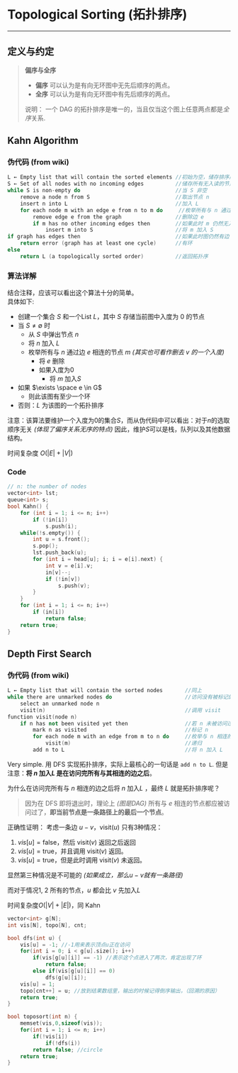 # Topological Sorting (拓扑排序)
---
## 定义与约定
> **偏序与全序**
> - **偏序** 可以认为是有向无环图中无先后顺序的两点。
> - **全序** 可以认为是有向无环图中有先后顺序的两点。
>
> 说明：  一个 DAG 的拓扑排序是唯一的，当且仅当这个图上任意两点都是*全序*关系.

## Kahn Algorithm
### 伪代码 (from wiki)
```c
L ← Empty list that will contain the sorted elements //初始为空，储存排序后元素
S ← Set of all nodes with no incoming edges          //储存所有无入读的节点
while S is non-empty do                              //当 S 非空
    remove a node n from S                           //取出节点 n
    insert n into L                                  //加入 L
    for each node m with an edge e from n to m do     //枚举所有与 n 通过边 e 相连的节点 m
        remove edge e from the graph                 //删除边 e
        if m has no other incoming edges then        //如果此时 m 仍然无入度
            insert m into S                          //将 m 加入 S
if graph has edges then                              //如果此时图仍然有边
    return error (graph has at least one cycle)      //有环
else
    return L (a topologically sorted order)          //返回拓扑序
```

### 算法详解
结合注释，应该可以看出这个算法十分的简单。\
具体如下:
* 创建一个集合 $S$ 和一个List $L$，其中 $S$ 存储当前图中入度为 $0$ 的节点
* 当 $S \ne \emptyset$ 时
    * 从 $S$ 中弹出节点 $n$
    * 将 $n$ 加入 $L$
    * 枚举所有与 $n$ 通过边 $e$ 相连的节点 $m$ *(其实也可看作删去 $v$ 的一个入度)*
        * 将 $e$ 删除
        * 如果入度为$0$
            * 将 $m$ 加入$S$
* 如果 $\exists \space e \in G$
    * 则此该图有至少一个环
* 否则：$L$ 为该图的一个拓扑排序

注意：该算法要维护一个入度为$0$的集合$S$，而从伪代码中可以看出：对于$n$的选取顺序无关 *(体现了偏序关系无序的特点)*
因此，维护$S$可以是栈，队列以及其他数据结构。

时间复杂度 $O(|E| + |V|)$
### Code
```c++
// n: the number of nodes
vector<int> lst;
queue<int> s;
bool Kahn() {
	for (int i = 1; i <= n; i++)
		if (!in[i])
			s.push(i);
	while(!s.empty()) {
		int u = s.front();
		s.pop();
		lst.push_back(u);
		for (int i = head[u]; i; i = e[i].next) {
			int v = e[i].v;
			in[v]--;
			if (!in[v])
				s.push(v);
		}
	}
	for (int i = 1; i <= n; i++)
		if (in[i])
			return false;
	return true;
}
```
## Depth First Search
### 伪代码 (from wiki)
```c++
L ← Empty list that will contain the sorted nodes       //同上
while there are unmarked nodes do                       //访问没有被标记的点
    select an unmarked node n
    visit(n)                                            //调用 visit
function visit(node n)
    if n has not been visited yet then                  //若 n 未被访问过
        mark n as visited                               //标记 n
        for each node m with an edge from m to n do     //枚举与 n 相连的点 m
            visit(m)                                    //递归
        add n to L                                      //将 n 加入 L
```

Very simple. 用 DFS 实现拓扑排序，实际上最核心的一句话是 `add n to L`. 但是注意：**将 $n$ 加入$L$ 是在访问完所有与其相连的边之后**。

为什么在访问完所有与 $n$ 相连的边之后将 $n$ 加入$L$ ，最终 $L$ 就是拓扑排序呢？
> 因为在 $\text{DFS}$ 即将退出时，理论上 *(图是DAG)* 所有与 $e$ 相连的节点都应被访问过了，**即当前节点是一条路径上的最后一个节点**。

正确性证明：
考虑一条边 $u-v$，$\mathrm{visit}(u)$ 只有$3$种情况：
1. $vis[u]=\mathrm{false}$，然后 $\mathrm{visit}(v)$ 返回之后返回
2. $vis[u]=\mathrm{true}$，并且调用 $\mathrm{visit}(v)$ 返回。
3. $vis[u]=\mathrm{true}$，但是此时调用 $\mathrm{visit}(v)$ 未返回。

显然第三种情况是不可能的 *(如果成立，那么$u-v$就有一条路径)*

而对于情况1, 2 所有的节点，$u$ 都会比 $v$ 先加入$L$

时间复杂度$O(|V|+|E|)$，同 Kahn
```c++
vector<int> g[N];
int vis[N], topo[N], cnt;

bool dfs(int u) {
    vis[u] = -1; //-1用来表示顶点u正在访问
    for(int i = 0; i < g[u].size(); i++)
        if(vis[g[u][i]] == -1) //表示这个点进入了两次，肯定出现了环
            return false;
        else if(vis[g[u][i]] == 0)
            dfs(g[u][i]);
    vis[u] = 1;
    topo[cnt++] = u; //放到结果数组里，输出的时候记得倒序输出，（回溯的原因）
    return true;
}

bool toposort(int n) {
    memset(vis,0,sizeof(vis));
    for(int i = 1; i <= n; i++)
        if(!vis[i])
            if(!dfs(i))
		return false; //circle
    return true;
}
```
